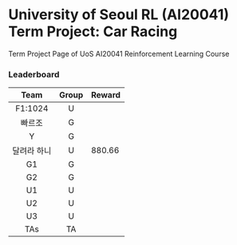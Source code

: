 # University of Seoul RL (AI20041) Term Project: Car Racing

Term Project Page of UoS AI20041 Reinforcement Learning Course
 
### Leaderboard

|         Team                   |  Group  |  Reward  |
|:------------------------------:|:-------:|:---------|
|             F1:1024              |    U    |         |
|             빠르조              |    G    |          |
|             Y              |    G    |          |
|             달려라 하니              |    U    | 880.66   |
|             G1              |    G    |          |
|             G2              |    G    |          |
|             U1              |    U    |          |
|           U2              |    U    |          |
|            U3             |    U    |          |
|            TAs                 |   TA    |          |
